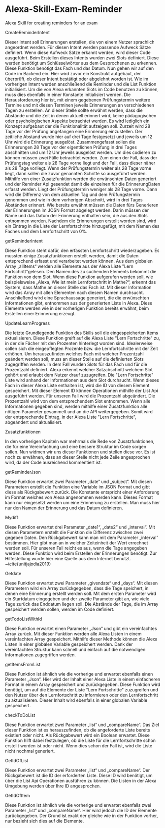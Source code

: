 # Alexa-Skill-Exam-Reminder
Alexa Skill for creating reminders for an exam 

CreateReminderIntent

Dieser Intent soll Erinnerungen erstellen, die von einem Nutzer sprachlich angeordnet werden. 
Für diesen Intent werden passende Aufweck Sätze definiert. 
Wenn diese Aufweck Sätze erkannt werden, wird dieser Code ausgeführt.
Beim Erstellen dieses Intents wurden zwei Slots definiert. 
Diese werden benötigt um Schlüsselwörter aus dem Gesprochenen zu erkennen. 
Diese Funktion benötigt das Fach und das Datum.
Nun gehen wir auf den Code im Backend ein. 
Hier wird zuvor ein Konstrukt aufgebaut, der überprüft, ob dieser Intent bestätigt oder abgelehnt worden ist. 
Wie im vorherigen Intent werden anschließend die Reminder und die List Funktion initialisiert. 
Um die von Alexa erkannten Slots im Code benutzen zu können, muss dies ebenfalls in einer Konstante initialisiert werden.
Die Herausforderung hier ist, mit einem gegebenen Prüfungstermin weitere Termine und mit diesen Terminen jeweils Erinnerungen an verschiedenen Tagen zu erstellen. 
An dieser Stelle sollte erwähnt werden, dass die Abstände und die Zeit in denen aktuell erinnert wird, keine pädagogischen oder psychologischen Aspekte betrachtet werden. 
Es wird lediglich ein Konzept aufgebaut der die Funktionalität aufzeigen soll. 
Zurzeit wird 28 Tage vor der Prüfung angefangen eine Erinnerung einzustellen. 
Der zeitliche Abstand wurde hier auf drei Tage festgesetzt und jeweils um 12 Uhr wird die Erinnerung ausgelöst. 
Zusammengefasst sollen die Erinnerungen 28 Tage vor der eigentlichen Prüfung in drei Tages abschnitten und um 12 Uhr jeweils ausgelöst werden.
Um dies codieren zu können müssen zwei Fälle betrachtet werden. 
Zum einen der Fall, dass der Prüfungstag weiter als 28 Tage vorne liegt und der Fall, dass dieser näher als 28 Tage vorliegt.
Wenn der Prüfungstermin weiter als 28 Tage vorne liegt, dann sollen die zuvor genannten Schritte so ausgeführt werden. 
Mithilfe von einer Zusatzfunktion werden die erwünschten Daten generiert und der Reminder Api gesendet damit die einzelnen für die ErinnerungDaten erfasst werden. 
Liegt der Prüfungstermin weniger als 28 Tage vorne. 
Dann wird die Differenz von dem aktuellen Tag und dem Prüfungstermin genommen und wie in dem vorherigen Abschnitt, wird in drei Tages Abständen erinnert.
Wie bereits erwähnt müssen die Daten fürs Generieren der Erinnerungen im JOSN Format abgelegt werden. Darin müssen der Name und das Datum der Erinnerung enthalten sein, die aus den Slots entnommen werden.
Nachdem die Erinnerungen erstellt worden sind, wird ein Eintrag in die Liste der Lernfortschritte hinzugefügt, mit dem Namen des Faches und dem Lernfortschritt von 0\%.

getReminderIntent

Diese Funktion steht dafür, den erfassten Lernfortschritt wiederzugeben. 
Es mussten einige Zusatzfunktionen erstellt werden, damit die Daten entsprechend erfasst und verarbeitet werden können. 
Aus dem globalen Array „allItems“ werden alle Elemente aus der Alexa Liste "Lern Fortschritt"gelesen. 
Den Namen des zu suchenden Elements bekommt die Funktion von dem Slot. 
Wenn diese Funktion aufgerufen werden soll, wie beispielsweise „Alexa, Wie ist mein Lernfortschritt in Mathe?“, erkennt das System, dass Mathe an dieser Stelle das Fach ist. 
Mit dieser Information wird das Array mit allen Elementen nach diesem Namen durchsucht. Anschließend wird eine Sprachaussage generiert, die die erwünschten Informationen gibt, entnommen aus der generierten Liste in Alexa.
Diese Elemente werden wie in der vorherigen Funktion bereits erwähnt, beim Erstellen einer Erinnerung erzeugt. 

UpdateLearnProgress

Die letzte Grundlegende Funktion des Skills soll die eingespeicherten Items aktualisieren. 
Diese Funktion greift auf die Alexa Liste "Lern Fortschritte" zu, in der die Fächer mit den Prozenten hinterlegt worden sind. 
Idealerweise sollen sich die eingepflegten Prozente bzw. die Lernfortschritte mit der Zeit erhöhen. 
Um herauszufinden welches Fach mit welcher Prozentzahl geändert werden soll, muss an dieser Stelle auf die definierten Slots zugegriffen werden. 
In dem Fall wurden Slots für das Fach und für die Prozentzahl definiert. 
Alexa erkennt welcher Satzabschnitt welchem Slot gehört und erlaubt dem Nutzer drauf zuzugreifen. 
Die "Lern Fortschritte" Liste wird anhand der Informationen aus dem Slot durchsucht.
Wenn dieses Fach in dieser Alexa Liste enthalten ist, wird die ID von diesem Element gespeichert. 
Mit dieser Element ID können Operationen mithilfe der List Api ausgeführt werden. 
Für unseren Fall wird die Prozentzahl abgeändert. 
Die Prozentzahl wird von dem entsprechendem Slot entnommen. 
Wenn alle Informationen gegeben sind, werden mithilfe einer Zusatzfunktion alle nötigen Parameter gesammelt und an die API weitergegeben. 
Somit wird der entsprechende Eintrag, in der Alexa Liste "Lern Fortschritte", abgeändert und aktualisiert.

Zusatzfunktionen

In den vorherigen Kapiteln war mehrmals die Rede von Zusatzfunktionen, die für eine Vereinfachung und eine bessere Struktur im Code sorgen sollen. 
Nun widmen wir uns dieser Funktionen und stellen diese vor. 
Es ist noch zu erwähnen, dass an dieser Stelle nicht jede Zeile angesprochen wird, da der Code ausreichend kommentiert ist.

getReminderJson

Diese Funktion erwartet zwei Parameter „date“ und „subject“. 
Mit diesen Parametern erstellt die Funktion eine Variable im JSON Format und gibt diese als Rückgabewert zurück. 
Die Konstante entspricht einer Anforderung im Format welches von Alexa angenommen werden kann. Dieses Format kann nur eingesetzt werden um eine Erinnerung zu erstellen. 
Man muss hier nur den Namen der Erinnerung und das Datum definieren.

Mydiff

Diese Funktion erwartet drei Parameter „date1“, „date2“ und „interval“. 
Mit diesen Parametern erstellt die Funktion die Differenz zwischen zwei gegeben Daten. 
Den Rückgabewert kann man mit dem Parameter „interval“ bestimmen. Hier gibt man an in welcher Zeiteinheit der Wert errechnet werden soll. Für unseren Fall reicht es aus, wenn die Tage angegeben werden. 
Diese Funktion wird beim Erstellen der Erinnerungen benötigt.
Zur Hilfestellung wurde hier eine Quelle aus dem Internet benutzt. ~\cite{unitjajodia2019}

Getdate

Diese Funktion erwartet zwei Parameter „givendate“ und „days“. 
Mit diesen Parametern wird ein Array zurückgegeben, dass die Tage speichert, in denen eine Erinnerung erstellt werden soll. 
Mit dem ersten Parameter wird ein Startdatum eingegeben und der zweite Parameter gibt an, wie viele Tage zurück das Enddatum liegen soll. 
Die Abstände der Tage, die im Array gespeichert werden sollen, werden im Code definiert.

getTodoListWithId

Diese Funktion erwartet einen Parameter „Json“ und gibt ein vereinfachtes Array zurück. 
Mit dieser Funktion werden alle Alexa Listen in einem vereinfachten Array gespeichert. 
Mithilfe dieser Methode können die Alexa Listen in einer globalen Variable gespeichert werden. 
Dank der vereinfachten Struktur kann schnell und einfach auf die notwendigen Informationen zugegriffen werden.

getItemsFromList

Diese Funktion ist ähnlich wie die vorherige und erwartet ebenfalls einen Parameter „Json“. 
Hier wird der Inhalt einer Alexa Liste in einem einfacheren Format in einem Array gespeichert und zurückgegeben. 
Diese Funktion wird benötigt, um auf die Elemente der Liste "Lern Fortschritte" zuzugreifen und den Nutzer über den Lernfortschritt zu informieren oder den Lernfortschritt zu aktualisieren.
Dieser Inhalt wird ebenfalls in einer globalen Variable gespeichert. 

checkToDoList

Diese Funktion erwartet zwei Parameter „list“ und „compareName“. 
Das Ziel dieser Funktion ist es herauszufinden, ob die angeforderte Liste bereits existiert oder nicht. 
Als Rückgabewert wird ein Boolean erwartet. 
Diese Funktion hilft dabei festzulegen, ob die Liste für die Lernfortschritte schon erstellt worden ist oder nicht. 
Wenn dies schon der Fall ist, wird die Liste nicht nochmal generiert.

GetIdOfList

Diese Funktion erwartet zwei Parameter „list“ und „compareName“. 
Der Rückgabewert ist die ID der erforderten Liste. 
Diese ID wird benötigt, um über die List Api Operationen ausführen zu können. 
Die Listen in der Alexa Umgebung werden über Ihre ID angesprochen.

GetIdOfItem

Diese Funktion ist ähnlich wie die vorherige und erwartet ebenfalls zwei Parameter „list“ und „compareName“. 
Hier wird jedoch die ID der Elemente zurückgegeben. 
Der Grund ist exakt der gleiche wie in der Funktion vorher, nur bezieht sich dies auf die Elemente.
